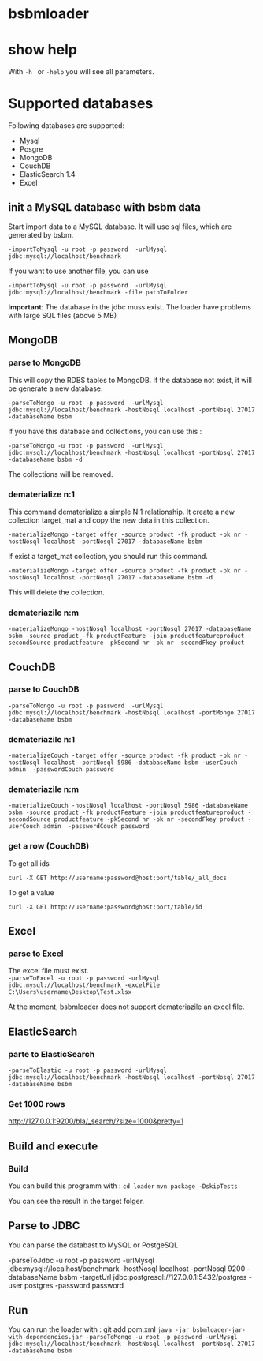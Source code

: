 # bsbmloader

# show help

With ``-h `` or ``-help`` you will see all parameters.

# Supported databases

Following databases are supported:

* Mysql
* Posgre
* MongoDB
* CouchDB
* ElasticSearch 1.4
* Excel

## init a MySQL database with bsbm data

Start import data to a MySQL database. It will use sql files, which are generated by bsbm.

``-importToMysql -u root -p password  -urlMysql jdbc:mysql://localhost/benchmark ``

 If you want to use another file, you can use

``-importToMysql -u root -p password  -urlMysql jdbc:mysql://localhost/benchmark -file pathToFolder``

**Important**: The database in the jdbc muss exist. The loader have problems with large SQL files (above 5 MB)

## MongoDB
### parse to MongoDB
This will copy the RDBS tables to MongoDB. If the database not exist, it will be generate a new database.

``-parseToMongo -u root -p password  -urlMysql jdbc:mysql://localhost/benchmark -hostNosql localhost -portNosql 27017 -databaseName bsbm``  

If you have this database and collections, you can use this :

``-parseToMongo -u root -p password  -urlMysql jdbc:mysql://localhost/benchmark -hostNosql localhost -portNosql 27017 -databaseName bsbm -d``

The collections will be removed.   

### dematerialize n:1

This command dematerialize a simple N:1 relationship. It create a new collection target_mat and copy the new data in this collection.

``-materializeMongo -target offer -source product -fk product -pk nr -hostNosql localhost -portNosql 27017 -databaseName bsbm``

If exist a target_mat collection, you should run this command.  

``-materializeMongo -target offer -source product -fk product -pk nr -hostNosql localhost -portNosql 27017 -databaseName bsbm -d``

This will delete the collection.


### demateriazile n:m

``-materializeMongo -hostNosql localhost -portNosql 27017 -databaseName bsbm -source product -fk productFeature -join productfeatureproduct -secondSource productfeature -pkSecond nr -pk nr -secondFkey product``

## CouchDB
### parse to CouchDB
``-parseToMongo -u root -p password  -urlMysql jdbc:mysql://localhost/benchmark -hostNosql localhost -portMongo 27017 -databaseName bsbm``

### demateriazile n:1

``-materializeCouch -target offer -source product -fk product -pk nr -hostNosql localhost -portNosql 5986 -databaseName bsbm -userCouch admin  -passwordCouch password``

### demateriazile n:m  
``-materializeCouch -hostNosql localhost -portNosql 5986 -databaseName bsbm -source product -fk productFeature -join productfeatureproduct -secondSource productfeature -pkSecond nr -pk nr -secondFkey product -userCouch admin  -passwordCouch password``

### get a row (CouchDB)
To get all ids

``curl -X GET http://username:password@host:port/table/_all_docs``

To get a value

``curl -X GET http://username:password@host:port/table/id``

## Excel
### parse to Excel

The excel file must exist.  
``-parseToExcel -u root -p password -urlMysql jdbc:mysql://localhost/benchmark -excelFile  C:\Users\username\Desktop\Test.xlsx``

At the moment, bsbmloader does not support demateriazile an excel file.

## ElasticSearch
### parte to ElasticSearch   

``-parseToElastic -u root -p password -urlMysql jdbc:mysql://localhost/benchmark -hostNosql localhost -portNosql 27017 -databaseName bsbm``

### Get 1000 rows
http://127.0.0.1:9200/bla/_search/?size=1000&pretty=1

## Build and execute
### Build

You can build this programm with :
``cd loader``
``mvn package -DskipTests``

You can see the result in the target folger.

## Parse to JDBC

You can parse the databast to MySQL or PostgeSQL 

-parseToJdbc -u root -p password -urlMysql  jdbc:mysql://localhost/benchmark -hostNosql localhost -portNosql 9200 -databaseName bsbm -targetUrl  jdbc:postgresql://127.0.0.1:5432/postgres
-user postgres   -password password

## Run

You can run the loader with :
git add pom.xml 
``java -jar bsbmloader-jar-with-dependencies.jar -parseToMongo -u root -p password -urlMysql jdbc:mysql://localhost/benchmark -hostNosql localhost -portNosql 27017 -databaseName bsbm``



